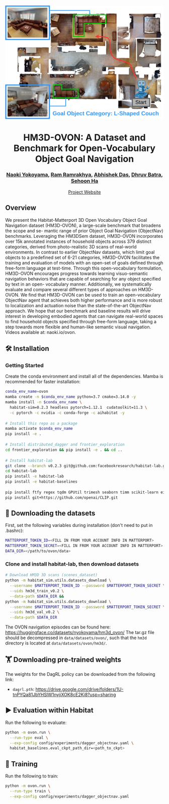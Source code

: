 <p align="center">
  <img src="docs/ovon_task.jpg" width="700">
  <h1 align="center">HM3D-OVON: A Dataset and Benchmark for Open-Vocabulary Object Goal Navigation</h1>
  <h3 align="center">
    <a href="http://naoki.io/">Naoki Yokoyama</a>,
    <a href="https://ram81.github.io/">Ram Ramrakhya</a>,
    <a href="https://abhishekdas.com/">Abhishek Das</a>,
    <a href="https://faculty.cc.gatech.edu/~dbatra/">Dhruv Batra</a>,
    <a href="https://faculty.cc.gatech.edu/~sha9/">Sehoon Ha</a>
  </h3>
  <p align="center">
    <a href="http://naoki.io/portfolio/ovon.html">Project Website</a>
  </p>
</p>

## Overview

We present the Habitat-Matterport 3D Open Vocabulary Object Goal Navigation dataset (HM3D-OVON), a large-scale benchmark that broadens the scope and se- mantic range of prior Object Goal Navigation (ObjectNav) benchmarks. Leveraging the HM3DSem dataset, HM3D-OVON incorporates over 15k annotated instances of household objects across 379 distinct categories, derived from photo-realistic 3D scans of real-world environments. In contrast to earlier ObjectNav datasets, which limit goal objects to a predefined set of 6-21 categories, HM3D-OVON facilitates the training and evaluation of models with an open-set of goals defined through free-form language at test-time. Through this open-vocabulary formulation, HM3D-OVON encourages progress towards learning visuo-semantic navigation behaviors that are capable of searching for any object specified by text in an open- vocabulary manner. Additionally, we systematically evaluate and compare several different types of approaches on HM3D-OVON. We find that HM3D-OVON can be used to train an open-vocabulary ObjectNav agent that achieves both higher performance and is more robust to localization and actuation noise than the state-of-the-art ObjectNav approach. We hope that our benchmark and baseline results will drive interest in developing embodied agents that can navigate real-world spaces to find household objects specified through free-form language, taking a step towards more flexible and human-like semantic visual navigation. Videos available at: naoki.io/ovon.

## :hammer_and_wrench: Installation

### Getting Started

Create the conda environment and install all of the dependencies. Mamba is recommended for faster installation:
```bash
conda_env_name=ovon
mamba create -n $conda_env_name python=3.7 cmake=3.14.0 -y
mamba install -n $conda_env_name \
  habitat-sim=0.2.3 headless pytorch=1.12.1  cudatoolkit=11.3 \
  -c pytorch -c nvidia -c conda-forge -c aihabitat -y

# Install this repo as a package
mamba activate $conda_env_name
pip install -e .

# Install distributed_dagger and frontier_exploration
cd frontier_exploration && pip install -e . && cd ..

# Install habitat-lab
git clone --branch v0.2.3 git@github.com:facebookresearch/habitat-lab.git
cd habitat-lab
pip install -e habitat-lab
pip install -e habitat-baselines

pip install ftfy regex tqdm GPUtil trimesh seaborn timm scikit-learn einops transformers
pip install git+https://github.com/openai/CLIP.git
```
## :dart: Downloading the datasets
First, set the following variables during installation (don't need to put in .bashrc):
```bash
MATTERPORT_TOKEN_ID=<FILL IN FROM YOUR ACCOUNT INFO IN MATTERPORT>
MATTERPORT_TOKEN_SECRET=<FILL IN FROM YOUR ACCOUNT INFO IN MATTERPORT>
DATA_DIR=</path/to/ovon/data>
```

### Clone and install habitat-lab, then download datasets
```bash
# Download HM3D 3D scans (scenes_dataset)
python -m habitat_sim.utils.datasets_download \
  --username $MATTERPORT_TOKEN_ID --password $MATTERPORT_TOKEN_SECRET \
  --uids hm3d_train_v0.2 \
  --data-path $DATA_DIR &&
python -m habitat_sim.utils.datasets_download \
  --username $MATTERPORT_TOKEN_ID --password $MATTERPORT_TOKEN_SECRET \
  --uids hm3d_val_v0.2 \
  --data-path $DATA_DIR
```

The OVON navigation episodes can be found here: https://huggingface.co/datasets/nyokoyama/hm3d_ovon/
The tar.gz file should be decompressed in `data/datasets/ovon/`, such that the `hm3d` directory is located at `data/datasets/ovon/hm3d/`. 

## :weight_lifting: Downloading pre-trained weights
The weights for the DagRL policy can be downloaded from the following link:
- `dagrl.pth`:  https://drive.google.com/drive/folders/1U-tnPYQa81JbYHSlW1nyjiXOK8cE2Ki8?usp=sharing

## :arrow_forward: Evaluation within Habitat

Run the following to evaluate:
```bash
python -m ovon.run \
  --run-type eval \
  --exp-config config/experiments/dagger_objectnav.yaml \
  habitat_baselines.eval_ckpt_path_dir=<path_to_ckpt>
```

## :rocket: Training

Run the following to train:
```bash
python -m ovon.run \
  --run-type train \
  --exp-config config/experiments/dagger_objectnav.yaml
```
